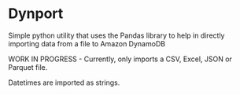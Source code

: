 # Dynport

Simple python utility that uses the Pandas library to help in directly importing data from a file to Amazon DynamoDB

WORK IN PROGRESS - 
Currently, only imports a CSV, Excel, JSON or Parquet file.

Datetimes are imported as strings.